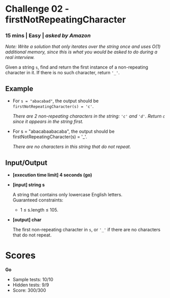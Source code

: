# Challenge 02 - firstNotRepeatingCharacter
### 15 mins | Easy | *asked by Amazon*

*Note: Write a solution that only iterates over the string once and uses O(1) additional memory, since this is what you would be asked to do during a real interview.*

Given a string `s`, find and return the first instance of a non-repeating character in it. If there is no such character, return `'_'`.

## Example

- For `s = "abacabad"`, the output should be `firstNotRepeatingCharacter(s) = 'c'`.

    *There are 2 non-repeating characters in the string: `'c'` and `'d'`. Return `c` since it appears in the string first.*

- For s = "abacabaabacaba", the output should be
firstNotRepeatingCharacter(s) = '_'.

    *There are no characters in this string that do not repeat.*

## Input/Output

- **[execution time limit] 4 seconds (go)**

- **[input] string s**

    A string that contains only lowercase English letters.  
    Guaranteed constraints:
    - 1 ≤ s.length ≤ 105.

- **[output] char**

    The first non-repeating character in `s`, or `'_'` if there are no characters that do not repeat.

# Scores
**Go**
- Sample tests: 10/10  
- Hidden tests: 9/9  
- Score: 300/300